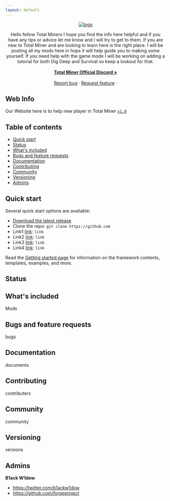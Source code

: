 ```yaml
---
layout: default
---
```

<p align="center">
  <a href="forgeproject.net/">
   <a href='https://postimg.cc/SJpSBRNH' target='_blank'><img src='https://i.postimg.cc/SJpSBRNH/logo.png' border='0' alt='logo'/></a>
  </a>
</p>


<p align="center">
  Hello fellow Total Miners I hope you find the info here helpful and if you have any tips or advice let me know and I will try to get to them. If you are new to Total Miner 
  and are looking to learn here is the right place. I will be posting all my mods here in hops it will help guide you to making some yourself. If you need help with the game mode I
  will be working on adding a tutorial for both Dig Deep and Survival so keep a lookout for that.
  <br>
  <br>
  <a href="forgeproject.net"><strong>Total Miner Official Discord »</strong></a>
  <br>
  <br>
  <a href="https://github.com/forgeproject/forgeproject.github.io/issues">Report bug</a>
  ·
  <a href="https://github.com/forgeproject/forgeproject.github.io/issues?q=is%3Aopen+is%3Aissue+label%3Aenhancement">Request feature</a>
  ·
</p>


## Web Info

Our Website here is to help new player in Total Miner  [`v1.0`]([https://github.com/twbs/bootstrap/tree/v4-dev](https://github.com/forgeproject/forgeproject.github.io/tree/main)) 

## Table of contents

- [Quick start](#quick-start)
- [Status](#status)
- [What's included](#whats-included)
- [Bugs and feature requests](#bugs-and-feature-requests)
- [Documentation](#documentation)
- [Contributing](#contributing)
- [Community](#community)
- [Versioning](#versioning)
- [Admins](#admins)



## Quick start

Several quick start options are available:

- [Download the latest release](https://github.com)
- Clone the repo: `git clone https://github.com`
- Link1 [link](https:): `link`
- Link2 [link](https:): `link`
- Link3 [link](https:): `link`
- Link4 [link](https:): `link`

Read the [Getting started page](https:) for information on the framework contents, templates, examples, and more.


## Status




## What's included

Mods


## Bugs and feature requests

bugs


## Documentation

documents


## Contributing

contributers


## Community

community


## Versioning

versions


## Admins

**B1ack W1dow**

- <https://twitter.com/b1ackw1dow>
- <https://github.com/forgeproject>


